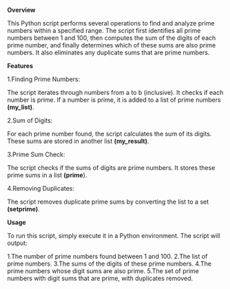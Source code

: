 **Overview**

This Python script performs several operations to find and analyze prime numbers within a specified range. 
The script first identifies all prime numbers between 1 and 100, then computes the sum of the digits of each prime number, and finally determines which of these sums are also prime numbers. 
It also eliminates any duplicate sums that are prime numbers.

**Features**

1.Finding Prime Numbers:

The script iterates through numbers from a to b (inclusive).
It checks if each number is prime.
If a number is prime, it is added to a list of prime numbers **(my_list)**.

2.Sum of Digits:

For each prime number found, the script calculates the sum of its digits.
These sums are stored in another list **(my_result)**.

3.Prime Sum Check:

The script checks if the sums of digits are prime numbers.
It stores these prime sums in a list **(prime**).

4.Removing Duplicates:

The script removes duplicate prime sums by converting the list to a set **(setprime)**.

**Usage**

To run this script, simply execute it in a Python environment. The script will output:

1.The number of prime numbers found between 1 and 100.
2.The list of prime numbers.
3.The sums of the digits of these prime numbers.
4.The prime numbers whose digit sums are also prime.
5.The set of prime numbers with digit sums that are prime, with duplicates removed.
